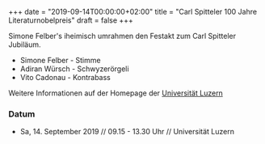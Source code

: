 ﻿+++
date = "2019-09-14T00:00:00+02:00"
title = "Carl Spitteler 100 Jahre Literaturnobelpreis"
draft = false
+++

Simone Felber's iheimisch umrahmen den Festakt zum Carl Spitteler Jubiläum.

* Simone Felber - Stimme
* Adiran Würsch - Schwyzerörgeli
* Vito Cadonau - Kontrabass

Weitere Informationen auf der Homepage der [Universität Luzern](https://www.unilu.ch/universitaet/organe/rektorat/jubilaeum-carl-spitteler-anmeldung-festakt/)

### Datum

* Sa, 14. September 2019 // 09.15 - 13.30 Uhr // Universität Luzern

